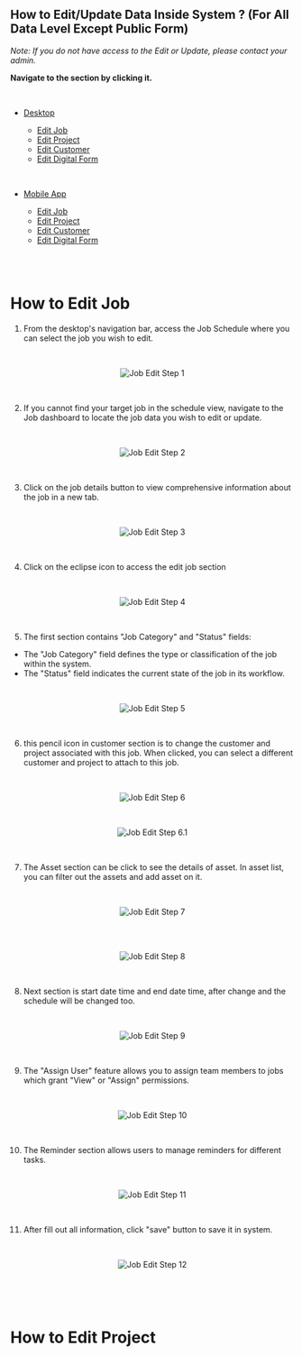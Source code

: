 ## How to Edit/Update Data Inside System ? (For All Data Level Except Public Form)

_Note: If you do not have access to the Edit or Update, please contact your admin._

**Navigate to the section by clicking it.**<br>

<br>

- [Desktop](#section1)<br>

  - [Edit Job](#section2)<br>
  - [Edit Project](#section3)<br>
  - [Edit Customer](#section4)<br>
  - [Edit Digital Form](#section5)<br>

<br>

- [Mobile App](#section6)<br>

  - [Edit Job](#section7)<br>
  - [Edit Project](#section8)<br>
  - [Edit Customer](#section9)<br>
  - [Edit Digital Form](#section10)<br>

<br><br>

<a id="section1"></a>

<a id="section2"></a>

# How to Edit Job

1. From the desktop's navigation bar, access the Job Schedule where you can select the job you wish to edit.

<br>

<p align="center">
   <img src="img/Job_Edit_Step_1.png" alt="Job Edit Step 1">
</p>

<br>

2. If you cannot find your target job in the schedule view, navigate to the Job dashboard to locate the job data you wish to edit or update.

<br>

<p align="center">
   <img src="img/Job_Edit_Step_2.png" alt="Job Edit Step 2">
</p>

<br>

3. Click on the job details button to view comprehensive information about the job in a new tab.

<br>

<p align="center">
   <img src="img/Job_Edit_Step_3.png" alt="Job Edit Step 3">
</p>

<br>

4. Click on the eclipse icon to access the edit job section

<br>

<p align="center">
   <img src="img/Job_Edit_Step_4.png" alt="Job Edit Step 4">
</p>

<br>

5. The first section contains "Job Category" and "Status" fields:

- The "Job Category" field defines the type or classification of the job within the system.
- The "Status" field indicates the current state of the job in its workflow.

<br>

<p align="center">
   <img src="img/Job_Edit_Step_5.png" alt="Job Edit Step 5">
</p>

<br>

6. this pencil icon in customer section is to change the customer and project associated with this job. When clicked, you can select a different customer and project to attach to this job.

<br>

<p align="center">
   <img src="img/Job_Edit_Step_6.png" alt="Job Edit Step 6">
</p>

<br>

<p align="center">
   <img src="img/Job_Edit_Step_6_1.png" alt="Job Edit Step 6.1">
</p>

<br>

7. The Asset section can be click to see the details of asset. In asset list, you can filter out the assets and add asset on it.

<br>

<p align="center">
   <img src="img/Job_Edit_Step_7.png" alt="Job Edit Step 7">
</p>

<br>

<br>

<p align="center">
   <img src="img/Job_Edit_Step_8.png" alt="Job Edit Step 8">
</p>

<br>

8. Next section is start date time and end date time, after change and the schedule will be changed too.

<br>

<p align="center">
   <img src="img/Job_Edit_Step_9.png" alt="Job Edit Step 9">
</p>

<br>

9. The "Assign User" feature allows you to assign team members to jobs which grant "View" or "Assign" permissions.

<br>

<p align="center">
   <img src="img/Job_Edit_Step_10.png" alt="Job Edit Step 10">
</p>

<br>

10. The Reminder section allows users to manage reminders for different tasks.

<br>

<p align="center">
   <img src="img/Job_Edit_Step_11.png" alt="Job Edit Step 11">
</p>

<br>

11. After fill out all information, click "save" button to save it in system.

<br>

<p align="center">
   <img src="img/Job_Edit_Step_12.png" alt="Job Edit Step 12">
</p>

<br>
<br><br>

<a id="section3"></a>

# How to Edit Project
